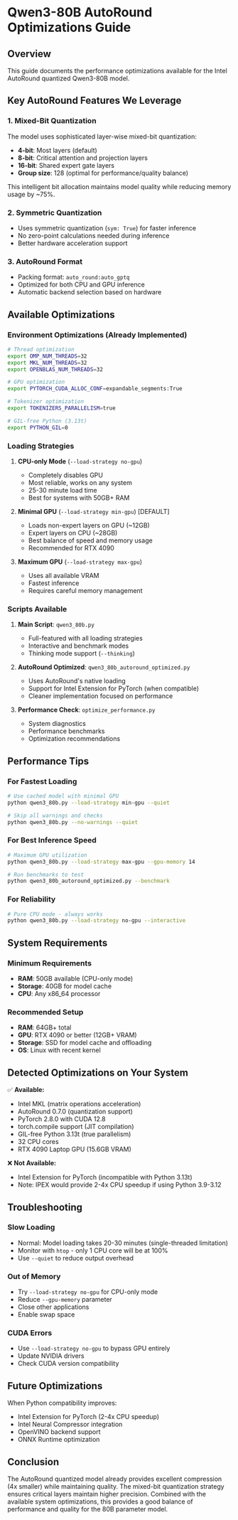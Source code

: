 # Qwen3-80B AutoRound Optimizations Guide

## Overview

This guide documents the performance optimizations available for the Intel AutoRound quantized Qwen3-80B model.

## Key AutoRound Features We Leverage

### 1. Mixed-Bit Quantization
The model uses sophisticated layer-wise mixed-bit quantization:
- **4-bit**: Most layers (default)
- **8-bit**: Critical attention and projection layers
- **16-bit**: Shared expert gate layers
- **Group size**: 128 (optimal for performance/quality balance)

This intelligent bit allocation maintains model quality while reducing memory usage by ~75%.

### 2. Symmetric Quantization
- Uses symmetric quantization (`sym: True`) for faster inference
- No zero-point calculations needed during inference
- Better hardware acceleration support

### 3. AutoRound Format
- Packing format: `auto_round:auto_gptq`
- Optimized for both CPU and GPU inference
- Automatic backend selection based on hardware

## Available Optimizations

### Environment Optimizations (Already Implemented)

```bash
# Thread optimization
export OMP_NUM_THREADS=32
export MKL_NUM_THREADS=32
export OPENBLAS_NUM_THREADS=32

# GPU optimization
export PYTORCH_CUDA_ALLOC_CONF=expandable_segments:True

# Tokenizer optimization
export TOKENIZERS_PARALLELISM=true

# GIL-free Python (3.13t)
export PYTHON_GIL=0
```

### Loading Strategies

1. **CPU-only Mode** (`--load-strategy no-gpu`)
   - Completely disables GPU
   - Most reliable, works on any system
   - 25-30 minute load time
   - Best for systems with 50GB+ RAM

2. **Minimal GPU** (`--load-strategy min-gpu`) [DEFAULT]
   - Loads non-expert layers on GPU (~12GB)
   - Expert layers on CPU (~28GB)
   - Best balance of speed and memory usage
   - Recommended for RTX 4090

3. **Maximum GPU** (`--load-strategy max-gpu`)
   - Uses all available VRAM
   - Fastest inference
   - Requires careful memory management

### Scripts Available

1. **Main Script**: `qwen3_80b.py`
   - Full-featured with all loading strategies
   - Interactive and benchmark modes
   - Thinking mode support (`--thinking`)

2. **AutoRound Optimized**: `qwen3_80b_autoround_optimized.py`
   - Uses AutoRound's native loading
   - Support for Intel Extension for PyTorch (when compatible)
   - Cleaner implementation focused on performance

3. **Performance Check**: `optimize_performance.py`
   - System diagnostics
   - Performance benchmarks
   - Optimization recommendations

## Performance Tips

### For Fastest Loading
```bash
# Use cached model with minimal GPU
python qwen3_80b.py --load-strategy min-gpu --quiet

# Skip all warnings and checks
python qwen3_80b.py --no-warnings --quiet
```

### For Best Inference Speed
```bash
# Maximum GPU utilization
python qwen3_80b.py --load-strategy max-gpu --gpu-memory 14

# Run benchmarks to test
python qwen3_80b_autoround_optimized.py --benchmark
```

### For Reliability
```bash
# Pure CPU mode - always works
python qwen3_80b.py --load-strategy no-gpu --interactive
```

## System Requirements

### Minimum Requirements
- **RAM**: 50GB available (CPU-only mode)
- **Storage**: 40GB for model cache
- **CPU**: Any x86_64 processor

### Recommended Setup
- **RAM**: 64GB+ total
- **GPU**: RTX 4090 or better (12GB+ VRAM)
- **Storage**: SSD for model cache and offloading
- **OS**: Linux with recent kernel

## Detected Optimizations on Your System

✅ **Available:**
- Intel MKL (matrix operations acceleration)
- AutoRound 0.7.0 (quantization support)
- PyTorch 2.8.0 with CUDA 12.8
- torch.compile support (JIT compilation)
- GIL-free Python 3.13t (true parallelism)
- 32 CPU cores
- RTX 4090 Laptop GPU (15.6GB VRAM)

❌ **Not Available:**
- Intel Extension for PyTorch (incompatible with Python 3.13t)
- Note: IPEX would provide 2-4x CPU speedup if using Python 3.9-3.12

## Troubleshooting

### Slow Loading
- Normal: Model loading takes 20-30 minutes (single-threaded limitation)
- Monitor with `htop` - only 1 CPU core will be at 100%
- Use `--quiet` to reduce output overhead

### Out of Memory
- Try `--load-strategy no-gpu` for CPU-only mode
- Reduce `--gpu-memory` parameter
- Close other applications
- Enable swap space

### CUDA Errors
- Use `--load-strategy no-gpu` to bypass GPU entirely
- Update NVIDIA drivers
- Check CUDA version compatibility

## Future Optimizations

When Python compatibility improves:
- Intel Extension for PyTorch (2-4x CPU speedup)
- Intel Neural Compressor integration
- OpenVINO backend support
- ONNX Runtime optimization

## Conclusion

The AutoRound quantized model already provides excellent compression (4x smaller) while maintaining quality. The mixed-bit quantization strategy ensures critical layers maintain higher precision. Combined with the available system optimizations, this provides a good balance of performance and quality for the 80B parameter model.